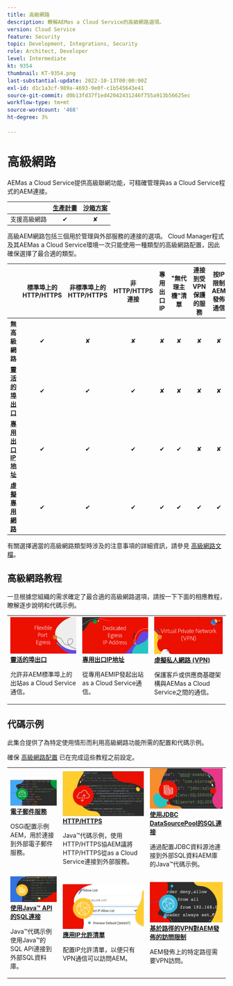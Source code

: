 ```yaml
---
title: 高級網路
description: 瞭解AEMas a Cloud Service的高級網路選項。
version: Cloud Service
feature: Security
topic: Development, Integrations, Security
role: Architect, Developer
level: Intermediate
kt: 9354
thumbnail: KT-9354.png
last-substantial-update: 2022-10-13T00:00:00Z
exl-id: d1c1a3cf-989a-4693-9e0f-c1b545643e41
source-git-commit: d0b13fd37f1ed42042431246f755a913b56625ec
workflow-type: tm+mt
source-wordcount: '468'
ht-degree: 3%

---
```


# 高級網路

AEMas a Cloud Service提供高級聯網功能，可精確管理與as a Cloud Service程式的AEM連接。

|  | [生產計畫](https://experienceleague.adobe.com/docs/experience-manager-cloud-service/content/implementing/using-cloud-manager/programs/introduction-production-programs.html) | [沙箱方案](https://experienceleague.adobe.com/docs/experience-manager-cloud-service/content/implementing/using-cloud-manager/programs/introduction-sandbox-programs.html) |
|---------------------------------------------------|:-----------------------:|:---------------------:|
| 支援高級網路 | ✔ | ✘ |


高級AEM網路包括三個用於管理與外部服務的連接的選項。 Cloud Manager程式及其AEMas a Cloud Service環境一次只能使用一種類型的高級網路配置，因此確保選擇了最合適的類型。

|  | 標準埠上的HTTP/HTTPS | 非標準埠上的HTTP/HTTPS | 非HTTP/HTTPS連接 | 專用出口IP | &quot;無代理主機&quot;清單 | 連接到受VPN保護的服務 | 按IP限制AEM發佈通信 |
|-----------------------------------|:----------------------------:|:--------------------------------:|:--------------------------:|:-------------------:|:-------------------------------------:|:-------------------------------------:|:----:|
| __無高級網路__ | ✔ | ✘ | ✘ | ✘ | ✘ | ✘ | ✘ |
| [__靈活的埠出口__](./flexible-port-egress.md) | ✔ | ✔ | ✔ | ✘ | ✘ | ✘ | ✘ |
| [__專用出口IP地址__](./dedicated-egress-ip-address.md) | ✔ | ✔ | ✔ | ✔ | ✔ | ✘ | ✘ |
| [__虛擬專用網路__](./vpn.md) | ✔ | ✔ | ✔ | ✔ | ✔ | ✔ | ✔ |


有關選擇適當的高級網路類型時涉及的注意事項的詳細資訊，請參見 [高級網路文檔](https://experienceleague.adobe.com/docs/experience-manager-cloud-service/security/configuring-advanced-networking.html)。

## 高級網路教程

一旦根據您組織的需求確定了最合適的高級網路選項，請按一下下面的相應教程，瞭解逐步說明和代碼示例。

<table>
  <tr>
   <td>
      <a  href="./flexible-port-egress.md"><img alt="靈活的埠出口" src="./assets/flexible-port-egress.png"/></a>
      <div><strong><a href="./flexible-port-egress.md">靈活的埠出口</a></strong></div>
      <p>
          允許非AEM標準埠上的出站as a Cloud Service通信。
      </p>
    </td>   
   <td>
      <a  href="./dedicated-egress-ip-address.md"><img alt="FleDedicated egress IP地址" src="./assets/dedicated-egress-ip-address.png"/></a>
      <div><strong><a href="./dedicated-egress-ip-address.md">專用出口IP地址</a></strong></div>
      <p>
        從專用AEMIP發起出站as a Cloud Service通信。
      </p>
    </td>   
   <td>
      <a  href="./vpn.md"><img alt="虛擬私人網路 (VPN)" src="./assets/vpn.png"/></a>
      <div><strong><a href="./vpn.md">虛擬私人網路 (VPN)</a></strong></div>
      <p>
        保護客戶或供應商基礎架構與AEMas a Cloud Service之間的通信。
      </p>
    </td>   
  </tr>
</table>

## 代碼示例

此集合提供了為特定使用情形而利用高級網路功能所需的配置和代碼示例。

確保 [高級網路配置](#advanced-networking) 已在完成這些教程之前設定。

<table><tr>
   <td>
      <a  href="./examples/email-service.md"><img alt="虛擬私人網路 (VPN)" src="./assets/code-examples__email.png"/></a>
      <div><strong><a href="./examples/email-service.md">電子郵件服務</a></strong></div>
      <p>
        OSGi配置示例AEM，用於連接到外部電子郵件服務。
      </p>
    </td>  
    <td>
        <a  href="./examples/http-dedicated-egress-ip-vpn.md"><img alt="HTTP/HTTPS" src="./assets/code-examples__http.png"/></a>
        <div><strong><a href="./examples/http-dedicated-egress-ip-vpn.md">HTTP/HTTPS</a></strong></div>
        <p>
            Java™代碼示例，使用HTTP/HTTPS協AEM議將HTTP/HTTPS從as a Cloud Service連接到外部服務。
        </p>
    </td>
    <td>
      <a  href="./examples/sql-datasourcepool.md"><img alt="使用JDBC DataSourcePool的SQL連接" src="./assets//code-examples__sql-osgi.png"/></a>
      <div><strong><a href="./examples/sql-datasourcepool.md">使用JDBC DataSourcePool的SQL連接</a></strong></div>
      <p>
            通過配置JDBC資料源池連接到外部SQL資料AEM庫的Java™代碼示例。
      </p>
    </td>   
    </tr><tr>
    <td>
      <a  href="./examples/sql-java-apis.md"><img alt="使用Java API的SQL連接" src="./assets/code-examples__sql-java-api.png"/></a>
      <div><strong><a href="./examples/sql-java-apis.md">使用Java™ API的SQL連接</a></strong></div>
      <p>
            Java™代碼示例使用Java™的SQL API連接到外部SQL資料庫。
      </p>
    </td>   
    <td>
      <a  href="https://experienceleague.adobe.com/docs/experience-manager-cloud-service/implementing/using-cloud-manager/ip-allow-lists/apply-allow-list.html"><img alt="應用IP允許清單" src="./assets/code_examples__vpn-allow-list.png"/></a>
      <div><strong><a href="https://experienceleague.adobe.com/docs/experience-manager-cloud-service/implementing/using-cloud-manager/ip-allow-lists/apply-allow-list.html">應用IP允許清單</a></strong></div>
      <p>
            配置IP允許清單，以便只有VPN通信可以訪問AEM。
      </p>
    </td>
   <td>
      <a  href="https://experienceleague.adobe.com/docs/experience-manager-cloud-service/security/configuring-advanced-networking.html#restrict-vpn-to-ingress-connections"><img alt="基於路徑的VPN對AEM發佈的訪問限制" src="./assets/code_examples__vpn-path-allow-list.png"/></a>
      <div><strong><a href="https://experienceleague.adobe.com/docs/experience-manager-cloud-service/security/configuring-advanced-networking.html#restrict-vpn-to-ingress-connections">基於路徑的VPN對AEM發佈的訪問限制</a></strong></div>
      <p>
            AEM發佈上的特定路徑需要VPN訪問。
      </p>
    </td>
</tr>
</table>
